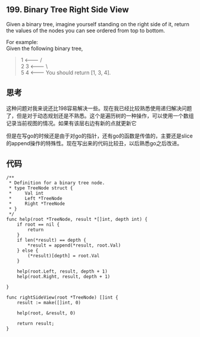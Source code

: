## 199. Binary Tree Right Side View

Given a binary tree, imagine yourself standing on the right side of it, return the values of the nodes you can see ordered from top to bottom.

For example:   
Given the following binary tree,
>   1            <---
> /   \
>2     3         <---
> \     \
>  5     4       <---
You should return \[1, 3, 4\].

## 思考

这种问题对我来说还比198容易解决一些。现在我已经比较熟悉使用递归解决问题了，但是对于动态规划还是不熟悉。这个是遍历树的一种操作，可以使用一个数组记录当前视图的情况。如果有该层右边有新的点就更新它

但是在写go的时候还是由于对go的指针，还有go的函数是传值的，主要还是slice的append操作的特殊性。现在写出来的代码比较丑，以后熟悉go之后改进。

## 代码

```
/**
 * Definition for a binary tree node.
 * type TreeNode struct {
 *     Val int
 *     Left *TreeNode
 *     Right *TreeNode
 * }
 */
func help(root *TreeNode, result *[]int, depth int) {
    if root == nil {
        return
    }
    if len(*result) == depth {
        *result = append(*result, root.Val)
    } else {
        (*result)[depth] = root.Val
    }
    
    help(root.Left, result, depth + 1)
    help(root.Right, result, depth + 1)
    
}

func rightSideView(root *TreeNode) []int {
    result := make([]int, 0)
    
    help(root, &result, 0)
    
    return result;
}
```
